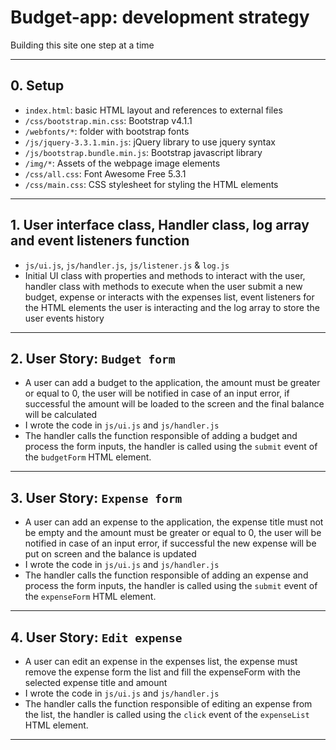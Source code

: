 # Budget-app: development strategy

Building this site one step at a time

---

## 0. Setup

- `index.html`: basic HTML layout and references to external files
- `/css/bootstrap.min.css`: Bootstrap v4.1.1
- `/webfonts/*`: folder with bootstrap fonts
- `/js/jquery-3.3.1.min.js`: jQuery library to use jquery syntax
- `/js/bootstrap.bundle.min.js`: Bootstrap javascript library
- `/img/*`: Assets of the webpage image elements
- `/css/all.css`: Font Awesome Free 5.3.1
- `/css/main.css`: CSS stylesheet for styling the HTML elements

---

## 1. User interface class, Handler class, log array and event listeners function

- `js/ui.js`, `js/handler.js`, `js/listener.js` & `log.js`
- Initial UI class with properties and methods to interact with the user, handler class with methods to execute when the user submit a new budget, expense or interacts with the expenses list, event listeners for the HTML elements the user is interacting and the log array to store the user events history

---

## 2. User Story: `Budget form`

- A user can add a budget to the application, the amount must be greater or equal to 0, the user will be notified in case of an input error, if successful the amount will be loaded to the screen and the final balance will be calculated
- I wrote the code in `js/ui.js` and `js/handler.js`
- The handler calls the function responsible of adding a budget and process the form inputs, the handler is called using the `submit` event of the `budgetForm` HTML element.

---

## 3. User Story: `Expense form`

- A user can add an expense to the application, the expense title must not be empty and the amount must be greater or equal to 0, the user will be notified in case of an input error, if successful the new expense will be put on screen and the balance is updated
- I wrote the code in `js/ui.js` and `js/handler.js`
- The handler calls the function responsible of adding an expense and process the form inputs, the handler is called using the `submit` event of the `expenseForm` HTML element.

---

## 4. User Story: `Edit expense`

- A user can edit an expense in the expenses list, the expense must remove the expense form the list and fill the expenseForm with the selected expense title and amount
- I wrote the code in `js/ui.js` and `js/handler.js`
- The handler calls the function responsible of editing an expense from the list, the handler is called using the `click` event of the `expenseList` HTML element.

---